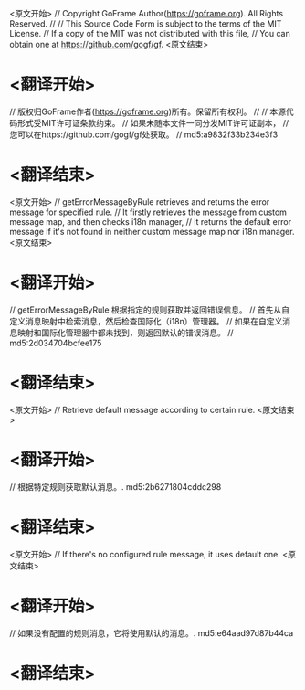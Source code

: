 
<原文开始>
// Copyright GoFrame Author(https://goframe.org). All Rights Reserved.
//
// This Source Code Form is subject to the terms of the MIT License.
// If a copy of the MIT was not distributed with this file,
// You can obtain one at https://github.com/gogf/gf.
<原文结束>

# <翻译开始>
// 版权归GoFrame作者(https://goframe.org)所有。保留所有权利。
//
// 本源代码形式受MIT许可证条款约束。
// 如果未随本文件一同分发MIT许可证副本，
// 您可以在https://github.com/gogf/gf处获取。
// md5:a9832f33b234e3f3
# <翻译结束>


<原文开始>
// getErrorMessageByRule retrieves and returns the error message for specified rule.
// It firstly retrieves the message from custom message map, and then checks i18n manager,
// it returns the default error message if it's not found in neither custom message map nor i18n manager.
<原文结束>

# <翻译开始>
// getErrorMessageByRule 根据指定的规则获取并返回错误信息。
// 首先从自定义消息映射中检索消息，然后检查国际化（i18n）管理器。
// 如果在自定义消息映射和国际化管理器中都未找到，则返回默认的错误消息。
// md5:2d034704bcfee175
# <翻译结束>


<原文开始>
// Retrieve default message according to certain rule.
<原文结束>

# <翻译开始>
// 根据特定规则获取默认消息。. md5:2b6271804cddc298
# <翻译结束>


<原文开始>
// If there's no configured rule message, it uses default one.
<原文结束>

# <翻译开始>
// 如果没有配置的规则消息，它将使用默认的消息。. md5:e64aad97d87b44ca
# <翻译结束>

